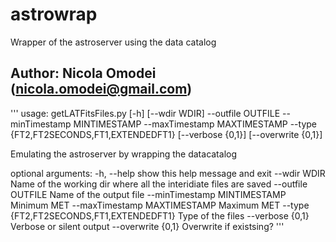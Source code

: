# astrowrap
Wrapper of the astroserver using the data catalog

## Author: Nicola Omodei (nicola.omodei@gmail.com)
'''
usage: getLATFitsFiles.py [-h] [--wdir WDIR] --outfile OUTFILE --minTimestamp
                          MINTIMESTAMP --maxTimestamp MAXTIMESTAMP --type
                          {FT2,FT2SECONDS,FT1,EXTENDEDFT1} [--verbose {0,1}]
                          [--overwrite {0,1}]

Emulating the astroserver by wrapping the datacatalog

optional arguments:
  -h, --help            show this help message and exit
  --wdir WDIR           Name of the working dir where all the interidiate
                        files are saved
  --outfile OUTFILE     Name of the output file
  --minTimestamp MINTIMESTAMP
                        Minimum MET
  --maxTimestamp MAXTIMESTAMP
                        Maximum MET
  --type {FT2,FT2SECONDS,FT1,EXTENDEDFT1}
                        Type of the files
  --verbose {0,1}       Verbose or silent output
  --overwrite {0,1}     Overwrite if existsing?
'''
